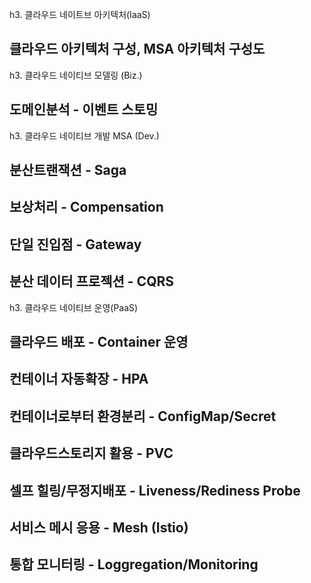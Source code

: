 h3. 클라우드 네이트브 아키텍처(IaaS)
## 클라우드 아키텍처 구성, MSA 아키텍처 구성도

h3. 클라우드 네이티브 모델링 (Biz.)
## 도메인분석 - 이벤트 스토밍

h3. 클라우드 네이티브 개발 MSA (Dev.)
## 분산트랜잭션 - Saga
## 보상처리 - Compensation
## 단일 진입점 - Gateway
## 분산 데이터 프로젝션 - CQRS

h3. 클라우드 네이티브 운영(PaaS)
## 클라우드 배포 - Container 운영
## 컨테이너 자동확장 - HPA
## 컨테이너로부터 환경분리 - ConfigMap/Secret
## 클라우드스토리지 활용 - PVC
## 셀프 힐링/무정지배포 - Liveness/Rediness Probe
## 서비스 메시 응용 - Mesh (Istio)
## 통합 모니터링 - Loggregation/Monitoring
